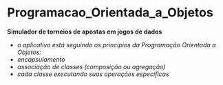 # Programacao_Orientada_a_Objetos

__Simulador de torneios de apostas em jogos de dados__

 - _o aplicativo está seguindo os principios da Programação Orientada a Objetos:_
 - _encapsulamento_
 - _associação de classes (composição ou agregação)_
 - _cada classe executando suas operações específicas_
